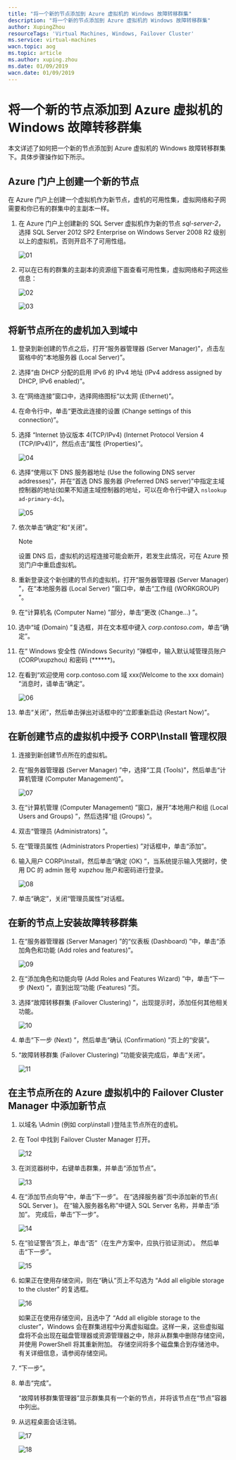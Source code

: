 ```yaml
---
title: "将一个新的节点添加到 Azure 虚拟机的 Windows 故障转移群集"
description: "将一个新的节点添加到 Azure 虚拟机的 Windows 故障转移群集"
author: XupingZhou
resourceTags: 'Virtual Machines, Windows, Failover Cluster'
ms.service: virtual-machines
wacn.topic: aog
ms.topic: article
ms.author: xuping.zhou
ms.date: 01/09/2019
wacn.date: 01/09/2019
---
```


# 将一个新的节点添加到 Azure 虚拟机的 Windows 故障转移群集

本文详述了如何把一个新的节点添加到 Azure 虚拟机的 Windows 故障转移群集下。具体步骤操作如下所示。

## Azure 门户上创建一个新的节点

在 Azure 门户上创建一个虚拟机作为新节点，虚机的可用性集，虚拟网络和子网需要和你已有的群集中的主副本一样。

1. 在 Azure 门户上创建新的 SQL Server 虚拟机作为新的节点 *sql-server-2*，选择 SQL Server 2012 SP2 Enterprise on Windows Server 2008 R2 级别以上的虚拟机，否则开启不了可用性组。

    ![01](media/aog-virtual-machines-windows-add-new-node-to-windows-failover-cluster/01.png "01")

2. 可以在已有的群集的主副本的资源组下面查看可用性集，虚拟网络和子网这些信息：

    ![02](media/aog-virtual-machines-windows-add-new-node-to-windows-failover-cluster/02.png "02")

    ![03](media/aog-virtual-machines-windows-add-new-node-to-windows-failover-cluster/03.png "03")

## 将新节点所在的虚机加入到域中

1. 登录到新创建的节点之后，打开“服务器管理器 (Server Manager)”，点击左窗格中的“本地服务器 (Local Server)”。

2. 选择“由 DHCP 分配的启用 IPv6 的 IPv4 地址 (IPv4 address assigned by DHCP, IPv6 enabled)”。

3. 在“网络连接”窗口中，选择网络图标“以太网 (Ethernet)”。

4. 在命令行中，单击“更改此连接的设置 (Change settings of this connection)”。

5. 选择 “Internet 协议版本 4(TCP/IPv4) (Internet Protocol Version 4 (TCP/IPv4))”，然后点击“属性 (Properties)”。

    ![04](media/aog-virtual-machines-windows-add-new-node-to-windows-failover-cluster/04.png "04")

6. 选择“使用以下 DNS 服务器地址 (Use the following DNS server addresses)”，并在“首选 DNS 服务器 (Preferred DNS server)”中指定主域控制器的地址(如果不知道主域控制器的地址，可以在命令行中键入 `nslookup ad-primary-dc`)。

    ![05](media/aog-virtual-machines-windows-add-new-node-to-windows-failover-cluster/05.png "05")

7. 依次单击“确定”和“关闭”。

    > [!NOTE]
    >设置 DNS 后，虚拟机的远程连接可能会断开，若发生此情况，可在 Azure 预览门户中重启虚拟机。

8. 重新登录这个新创建的节点的虚拟机，打开“服务器管理器 (Server Manager) ”，在“本地服务器 (Local Server) ”窗口中，单击“工作组 (WORKGROUP) ”。

9. 在“计算机名 (Computer Name) ”部分，单击“更改 (Change...) ”。

10. 选中“域 (Domain) ”复选框，并在文本框中键入 *corp.contoso.com*，单击“确定”。

11. 在“ Windows 安全性 (Windows Security) ”弹框中，输入默认域管理员账户 (CORP\xupzhou) 和密码 (******)。

12. 在看到“欢迎使用 corp.contoso.com 域 xxx(Welcome to the xxx domain) ”消息时，请单击“确定”。

    ![06](media/aog-virtual-machines-windows-add-new-node-to-windows-failover-cluster/06.png "06")

13. 单击“关闭”，然后单击弹出对话框中的“立即重新启动 (Restart Now)”。

## 在新创建节点的虚拟机中授予 CORP\Install 管理权限

1. 连接到新创建节点所在的虚拟机。

2. 在“服务器管理器 (Server Manager) ”中，选择“工具 (Tools)”，然后单击“计算机管理 (Computer Management)”。

    ![07](media/aog-virtual-machines-windows-add-new-node-to-windows-failover-cluster/07.png "07")

3. 在“计算机管理 (Computer Management) ”窗口，展开“本地用户和组 (Local Users and Groups) ”，然后选择“组 (Groups) ”。

4. 双击“管理员 (Administrators) ”。

5. 在“管理员属性 (Administrators Properties) ”对话框中，单击“添加”。

6. 输入用户 CORP\Install，然后单击“确定 (OK) ”，当系统提示输入凭据时，使用 DC 的 admin 账号 xupzhou 账户和密码进行登录。

    ![08](media/aog-virtual-machines-windows-add-new-node-to-windows-failover-cluster/08.png "08")

7. 单击“确定”，关闭“管理员属性”对话框。

## 在新的节点上安装故障转移群集

1. 在“服务器管理器 (Server Manager) ”的“仪表板 (Dashboard) ”中，单击“添加角色和功能 (Add roles and features)”。

    ![09](media/aog-virtual-machines-windows-add-new-node-to-windows-failover-cluster/09.png "09")

2. 在“添加角色和功能向导 (Add Roles and Features Wizard) ”中，单击“下一步 (Next) ”，直到出现“功能 (Features) ”页。

3. 选择“故障转移群集 (Failover Clustering) ”，出现提示时，添加任何其他相关功能。

    ![10](media/aog-virtual-machines-windows-add-new-node-to-windows-failover-cluster/10.png "10")

4. 单击“下一步 (Next) ”，然后单击“确认 (Confirmation) ”页上的“安装”。

5. “故障转移群集 (Failover Clustering) ”功能安装完成后，单击“关闭”。

    ![11](media/aog-virtual-machines-windows-add-new-node-to-windows-failover-cluster/11.png "11")

## 在主节点所在的 Azure 虚拟机中的 Failover Cluster Manager 中添加新节点

1. 以域名 \Admin (例如 corp\install )登陆主节点所在的虚机。

2. 在 Tool 中找到 Failover Cluster Manager 打开。

    ![12](media/aog-virtual-machines-windows-add-new-node-to-windows-failover-cluster/12.png "12")

3. 在浏览器树中，右键单击群集，并单击“添加节点”。

    ![13](media/aog-virtual-machines-windows-add-new-node-to-windows-failover-cluster/13.png "13")

4. 在“添加节点向导”中，单击“下一步”。 在“选择服务器”页中添加新的节点( SQL Server )。 在“输入服务器名称”中键入 SQL Server 名称，并单击“添加”。 完成后，单击“下一步”。

    ![14](media/aog-virtual-machines-windows-add-new-node-to-windows-failover-cluster/14.png "14")

5. 在“验证警告”页上，单击“否”（在生产方案中，应执行验证测试）。 然后单击“下一步”。

    ![15](media/aog-virtual-machines-windows-add-new-node-to-windows-failover-cluster/15.png "15")

6. 如果正在使用存储空间，则在“确认”页上不勾选为 “Add all eligible storage to the cluster” 的复选框。

    ![16](media/aog-virtual-machines-windows-add-new-node-to-windows-failover-cluster/16.png "16")

    如果正在使用存储空间，且选中了 “Add all eligible storage to the cluster”，Windows 会在群集进程中分离虚拟磁盘。这样一来，这些虚拟磁盘将不会出现在磁盘管理器或资源管理器之中，除非从群集中删除存储空间，并使用 PowerShell 将其重新附加。 存储空间将多个磁盘集合到存储池中。 有关详细信息，请参阅存储空间。

7. “下一步”。

8. 单击“完成”。

    “故障转移群集管理器”显示群集具有一个新的节点，并将该节点在“节点”容器中列出。

9. 从远程桌面会话注销。

    ![17](media/aog-virtual-machines-windows-add-new-node-to-windows-failover-cluster/17.png "17")

    ![18](media/aog-virtual-machines-windows-add-new-node-to-windows-failover-cluster/18.png "18")